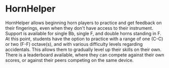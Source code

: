 # HornHelper

HornHelper allows beginning horn players to practice and get feedback on their fingerings, even when they don't have access to their instrument.  Support is available for single Bb, single F, and double horns standing in F.  At this point, students have the option to practice with a range of one (C-C) or two (F-F) octave(s), and with various difficulty levels regarding accidentals.  This allows them to gradually level up their skills on their own.  There is a leaderboard available, where they can compete against their own scores, or against their peers competing on the same device.